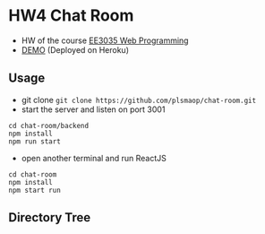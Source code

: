 # HW4 Chat Room
* HW of the course [EE3035 Web Programming](https://www.facebook.com/groups/NTURicWebProg/?ref=br_rs)
* [DEMO](http://chat9487.herokuapp.com/) (Deployed on Heroku)
## Usage
* git clone
`git clone https://github.com/plsmaop/chat-room.git`
* start the server and listen on port 3001
```
cd chat-room/backend
npm install
npm run start
```
* open another terminal and run ReactJS
```
cd chat-room
npm install
npm start run
```
## Directory Tree
